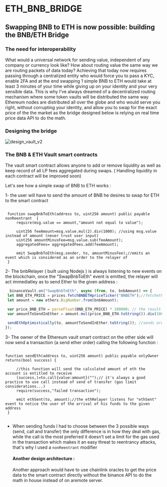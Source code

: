 # ETH_BNB_BRIDGE

<h2 name="bridge">
    Swapping BNB to ETH is now possible: building the BNB/ETH Bridge

 </h2>
 
 <h3 name="l3">
   The need for interoperability
   </h3>

What would a universal network for sending value, independent of any company or currency look like? How about routing value the same way we are routing packets of data today? 
Achieving that today now requires passing through a centralized entity who would force you to pass a KYC, enable 2FA and at the end swapping 1 simple BNB to ETH would take at least 3 minutes of your time while giving up on your identity and your very sensible data. This is why I've always dreamed of a decentralized routing mechanism where some token vaults will be distributed the same way Ethereum nodes are distributed all over the globe and who would serve you right, without corrupting your identity, and allow you to swap for the exact price of the the market as the bridge designed below is relying on real time price data API to do the math. 



<h3 name="bridgeDesign">
   Designing the bridge
   </h3>

   
   ![design_vault_v2](https://user-images.githubusercontent.com/37840702/130485116-7e3a572b-582b-4e7d-b23a-6853e1b5e09c.png)
   
   
   <h3 name="vault">
   The BNB & ETH Vault smart contracts
   </h3>
     
 The vault smart contract allows anyone to add or remove liquidity as well as keep record of all LP fees aggregated  during swaps. ( Handling liquidity in each contract will be improved soon)
   

   
   Let's see how a simple swap of BNB to ETH works : 
   
   1- the user will have to send the amount of BNB  he desires to swap for ETH to the smart contract
   ```Solidity
   
    function swapBnbToEth(address to, uint256 amount) public payable nonReentrant  {
        require(msg.value == amount,"amount not equal to value");
        
        uint256 feeAmount=msg.value.mul(2).div(1000); //using msg.value instead of amount (never trust user input)
        uint256 amountMinusFee=msg.value.sub(feeAmount);
        aggregatedFees= aggregatedFees.add(feeAmount);
        
        emit SwapBnbToEth(msg.sender, to, amountMinusFee);//emits an event which is considered as an order to the relayer of 
    }
   ```
   2- The bnbRelayer ( built using Nodejs ) is always listening to new events on the blockchain, once the "SwapBnbToEth" event is emitted, the relayer will act immediatley as to send Ether to the given address : 
   
   ```Javascript
     binanceVault.on("SwapBnbToEth", async (from, to, bnbAmount) => {
    let BNB_ETH_PRICE = prices.fetchBNBETHpriceTicker("BNBETH");//fetchethe price from Binance API
    let amount = new ethers.BigNumber.from(bnbAmount);

    var price_BNB_ETH = parseFloat(BNB_ETH_PRICE) * 100000; // the result returned by the BInance API is in 5 decimals
    var amountToSendInEther = amount.mul(price_BNB_ETH.toString()).div(100000);

    sendEthOptimistically(to, amountToSendInEther.toString()); //sends order to the vault smart contract to send eth
  });
   ```
   3- The owner of the Ethereum vault smart contract on the other side   will now send a transaction (a send ether order) calling the following function :
   
   ```Solidity
   
   function sendEth(address to, uint256 amount) public payable onlyOwner returns(bool success) {
        
        //this function will send the calculated amount of eth the account is entitled to receive
        (success,)=to.call{value:amount}("");// it's always a good practice to use call instead of send of transfer (gas limit considerations...)
        require(success,"failed transaction");
        
        emit ethSent(to, amount);//the ethRelayer listens for "ethSent" event to notice the user of the arrival of his funds to the given address 
    }
   
   
   ```
- When sending funds I had to choose between the 3 possible ways (send, call and transfer) the only difference is in how they deal with gas, while the call is the most preferred it doesn’t set a limit for the gas used in the transaction which makes it an easy threat to reentrancy attacks, that's why I used a ```nonReentrant``` modifier
   
   <h4>
   Another design architecture : 
   </h4>
   Another approach would have to use chainlink  oracles to get the price data to the smart contract directly without the binance API to do the math in house instead of on aremote server. 
